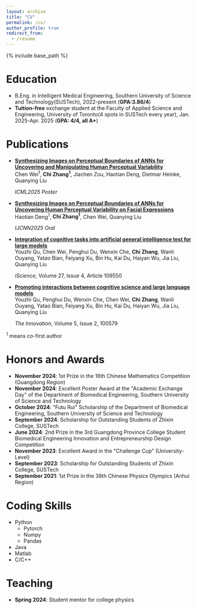 ```yaml
---
layout: archive
title: "CV"
permalink: /cv/
author_profile: true
redirect_from:
  - /resume
---
```


{% include base_path %}

Education
======
* B.Eng. in Intelligent Medical Engineering, Southern University of Science and Technology(SUSTech), 2022-present (**GPA:3.86/4**)
* **Tuition-free** exchange student at the Faculty of Applied Science and Engineering, University of Toronto(4 spots in SUSTech every year), Jan. 2025-Apr. 2025 (**GPA: 4/4, all A+**)

Publications
======
- [**Synthesizing Images on Perceptual Boundaries of ANNs for Uncovering and Manipulating Human Perceptual Variability**](https://arxiv.org/abs/2505.03641)  
  Chen Wei<sup>1</sup>, **Chi Zhang<sup>1</sup>**, Jiachen Zou, Haotian Deng, Dietmar Heinke, Quanying Liu

  *ICML2025 Poster*
- [**Synthesizing Images on Perceptual Boundaries of ANNs for Uncovering Human Perceptual Variability on Facial Expressions**](https://arxiv.org/abs/2507.14549)  
  Haotian Deng<sup>1</sup>, **Chi Zhang<sup>1</sup>**, Chen Wei, Quanying Liu

  *IJCNN2025 Oral*
- [**Integration of cognitive tasks into artificial general intelligence test for large models**](https://www.cell.com/iscience/fulltext/S2589-0042(24)00772-7)  
  Youzhi Qu, Chen Wei, Penghui Du, Wenxin Che, **Chi Zhang**, Wanli Ouyang, Yatao Bian, Feiyang Xu, Bin Hu, Kai Du, Haiyan Wu, Jia Liu, Quanying Liu

  *iScience*, Volume 27, Issue 4, Article 109550
- [**Promoting interactions between cognitive science and large language models**](https://www.cell.com/the-innovation/pdf/S2666-6758(24)00017-1.pdf)  
  Youzhi Qu, Penghui Du, Wenxin Che, Chen Wei, **Chi Zhang**, Wanli Ouyang, Yatao Bian, Feiyang Xu, Bin Hu, Kai Du, Haiyan Wu, Jia Liu, Quanying Liu 

  *The Innovation*, Volume 5, Issue 2, 100579

  
<sup>1</sup> means co-first author

Honors and Awards
======
- **November 2024**: 1st Prize in the 16th Chinese Mathematics Competition (Guangdong Region)
- **November 2024**: Excellent Poster Award at the "Academic Exchange Day" of the Department of Biomedical Engineering, Southern University of Science and Technology
- **October 2024**: "Futu Rui" Scholarship of the Department of Biomedical Engineering, Southern University of Science and Technology
- **September 2024**: Scholarship for Outstanding Students of Zhixin College, SUSTech
- **June 2024**: 2nd Prize in the 3rd Guangdong Province College Student Biomedical Engineering Innovation and Entrepreneurship Design Competition
- **November 2023**: Excellent Award in the "Challenge Cup" (University-Level)
- **September 2023**: Scholarship for Outstanding Students of Zhixin College, SUSTech
- **September 2021**: 1st Prize in the 38th Chinese Physics Olympics (Anhui Region)


Coding Skills
======
* Python
  * Pytorch
  * Numpy
  * Pandas
* Java
* Matlab
* C/C++

  
Teaching
======
* **Spring 2024**: Student mentor for college physics
